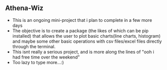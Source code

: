 ## Athena-Wiz
- This is an ongoing mini-project that i plan to complete in a few more days
- The objective is to create a package (the likes of which can be pip installed) that allows the user to plot basic charts(line charts, histogram) and maybe some other basic operations with csv files/excel files directly through the terminal.
- This isnt really a serious project, and is more along the lines of "ooh i had free time over the weekend"
- Too lazy to type more...:)
